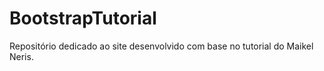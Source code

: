 # BootstrapTutorial
Repositório dedicado ao site desenvolvido com base no tutorial do Maikel Neris.
